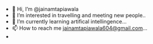 - 👋 Hi, I’m @jainamtapiawala
- 👀 I’m interested in travelling and meeting new people..
- 🌱 I’m currently learning  artifical intellingence...
- 📫 How to reach me jainamtapiawala604@gmail.com...
-

<!---
jainamtapiawala/jainamtapiawala is a ✨ special ✨ repository because its `README.md` (this file) appears on your GitHub profile.
You can click the Preview link to take a look at your changes.
--->
